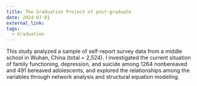 ```yaml
---
title: The Graduation Project of post-graduate 
date: 2024-07-01
external_link: 
tags:
  - Graduation
---
```


This study analyzed a sample of self-report survey data from a middle school in Wuhan, China (total = 2,524). I investigated the current situation of family functioning, depression, and suicide among 1264 nonbereaved and 491 bereaved adolescents, and explored the relationships among the variables through network analysis and structural equation modeling.
<!--more-->
